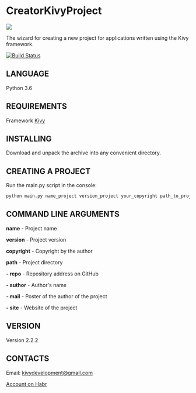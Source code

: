 CreatorKivyProject
==================

<img src="https://raw.githubusercontent.com/HeaTTheatR/CreatorKivyProject/master/previous.jpg" 
align="center"/>

The wizard for creating a new project for applications written using the Kivy framework.

[![Build Status](https://travis-ci.org/HeaTTheatR/CreatorKivyProject.svg?branch=master)](https://travis-ci.org/HeaTTheatR/CreatorKivyProject)

LANGUAGE
--------
Python 3.6

REQUIREMENTS
------------
Framework [Kivy](http://kivy.org)

INSTALLING
---------
Download and unpack the archive into any convenient directory.

CREATING A PROJECT
------------------
Run the main.py script in the console: 

```python
python main.py name_project version_project your_copyright path_to_project -repo repo_project_on_github -autor name_autor -mail mail_autor -site site_project
```

COMMAND LINE ARGUMENTS
----------------------
**name** - Project name

**version** - Project version 

**copyright** - Copyright by the author

**path** - Project directory 

**- repo** - Repository address on GitHub

**- author** - Author's name 

**- mail** - Poster of the author of the project 

**- site** - Website of the project 

VERSION
-------
Version 2.2.2

CONTACTS
--------
Email: kivydevelopment@gmail.com

[Account on Habr](https://habrahabr.ru/users/heattheatr/)
